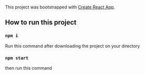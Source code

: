 This project was bootstrapped with [Create React App](https://github.com/facebook/create-react-app).

## How to run this project

### `npm i`

Run this command after downloading the project on your directory

### `npm start`

then run this command

